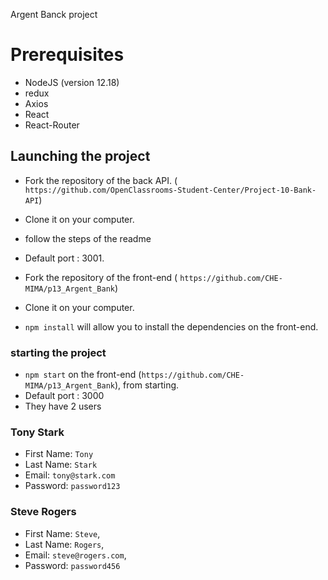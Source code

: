 
Argent Banck project 

# Prerequisites
- NodeJS (version 12.18)
- redux
- Axios
- React
- React-Router

## Launching the project

- Fork the repository of the back API.
( `https://github.com/OpenClassrooms-Student-Center/Project-10-Bank-API`)
- Clone it on your computer.
- follow the steps of the readme 
- Default port : 3001.

- Fork the repository of the front-end ( `https://github.com/CHE-MIMA/p13_Argent_Bank`)
- Clone it on your computer.
- `npm install` will allow you to install the dependencies on the front-end.

### starting the project
- `npm start` on the front-end (`https://github.com/CHE-MIMA/p13_Argent_Bank`), from starting.
- Default port : 3000
- They have 2 users 

### Tony Stark

- First Name: `Tony`
- Last Name: `Stark`
- Email: `tony@stark.com`
- Password: `password123`

### Steve Rogers

- First Name: `Steve`,
- Last Name: `Rogers`,
- Email: `steve@rogers.com`,
- Password: `password456`



